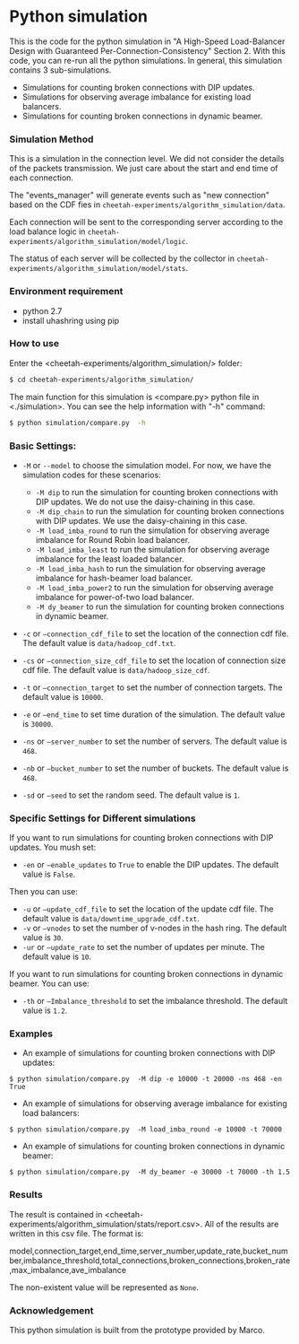 # Python simulation
This is the code for the python simulation in "A High-Speed Load-Balancer Design with Guaranteed Per-Connection-Consistency" Section 2.
With this code, you can re-run all the python simulations. In general, this simulation contains 3 sub-simulations.  
  - Simulations for counting broken connections with DIP updates.
  - Simulations for observing average imbalance for existing load balancers. 
  - Simulations for counting broken connections in dynamic beamer.

### Simulation Method
This is a simulation in the connection level. We did not consider the details of the packets transmission. We just care 
about the start and end time of each connection.

The "events_manager" will generate events such as "new connection" based on 
the CDF fies in ```cheetah-experiments/algorithm_simulation/data```.

Each connection will be sent to the corresponding server according to the 
load balance logic in ```cheetah-experiments/algorithm_simulation/model/logic```.

The status of each server will be collected by the collector in ```cheetah-experiments/algorithm_simulation/model/stats```.


### Environment requirement
 - python 2.7
 - install uhashring using pip


### How to use

Enter the <cheetah-experiments/algorithm_simulation/> folder:
```sh
$ cd cheetah-experiments/algorithm_simulation/ 
```
The main function for this simulation is <compare.py> python file in <./simulation>.
You can see the help information with "-h" command:
```sh
$ python simulation/compare.py  -h 
```

### Basic Settings:
- ```-M``` or ```--model``` to choose the simulation model. For now, we have the simulation codes for these scenarios:
  - ```-M dip``` to run the simulation for counting broken connections with DIP updates. We do not use the daisy-chaining in this case.
  - ```-M dip_chain``` to run the simulation for counting broken connections with DIP updates. We use the daisy-chaining in this case.
  - ```-M load_imba_round``` to run the simulation for observing average imbalance for Round Robin load balancer.
  - ```-M load_imba_least``` to run the simulation for observing average imbalance for the least loaded balancer.
  - ```-M load_imba_hash``` to run the simulation for observing average imbalance for hash-beamer load balancer.
  - ```-M load_imba_power2``` to run the simulation for observing average imbalance for power-of-two load balancer.
  - ```-M dy_beamer``` to run the simulation for counting broken connections in dynamic beamer.
 
- ```-c``` or ```–connection_cdf_file``` to set the location of the connection cdf file. The default value is ```data/hadoop_cdf.txt```.
- ```-cs``` or ```–connection_size_cdf_file``` to set the location of connection size cdf file. The default value is ```data/hadoop_size_cdf```.
- ```-t``` or ```–connection_target``` to set the number of connection targets. The default value is ```10000```.
- ```-e``` or ```–end_time``` to set time duration of the simulation. The default value is ```30000```.
- ```-ns``` or ```–server_number``` to set the number of servers. The default value is ```468```.
- ```-nb``` or ```–bucket_number``` to set the number of buckets. The default value is ```468```.
- ```-sd``` or ```–seed``` to set the random seed. The default value is ```1```.

### Specific Settings for Different simulations
If you want to run simulations for counting broken connections with DIP updates.
You mush set:


- ```-en``` or ```–enable_updates``` to ```True``` to enable the DIP updates. The default value is ```False```.

Then you can use:


- ```-u``` or ```–update_cdf_file``` to set the location of the update cdf file. The default value is ```data/downtime_upgrade_cdf.txt```.
- ```-v``` or ```–vnodes``` to set the number of v-nodes in the hash ring. The default value is ```30```.
- ```-ur``` or ```–update_rate``` to set the number of updates per minute. The default value is ```10```.

If you want to run simulations for counting broken connections in dynamic beamer.
You can use:
- ```-th``` or ```–Imbalance_threshold``` to set the imbalance threshold. The default value is ```1.2```.

### Examples
- An example of simulations for counting broken connections with DIP updates:

```$ python simulation/compare.py  -M dip -e 10000 -t 20000 -ns 468 -en True```

- An example of simulations for observing average imbalance for existing load balancers: 

```$ python simulation/compare.py  -M load_imba_round -e 10000 -t 70000```

- An example of simulations for counting broken connections in dynamic beamer:

```$ python simulation/compare.py  -M dy_beamer -e 30000 -t 70000 -th 1.5```

### Results
The result is contained in <cheetah-experiments/algorithm_simulation/stats/report.csv>.
All of the results are written in this csv file. The format is:

model,connection_target,end_time,server_number,update_rate,bucket_number,imbalance_threshold,total_connections,broken_connections,broken_rate,max_imbalance,ave_imbalance

The non-existent value will be represented as ```None```.

### Acknowledgement
This python simulation is built from the prototype provided by Marco.

